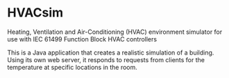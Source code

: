 # HVACsim
Heating, Ventilation and Air-Conditioning (HVAC) environment simulator for use with IEC 61499 Function Block HVAC controllers

This is a Java application that creates a realistic simulation of a building. Using its own web server, it responds to requests from clients 
for the temperature at specific locations in the room. 
